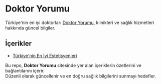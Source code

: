 # Doktor Yorumu

Türkiye'nin en iyi doktorları [Doktor Yorumu](https://doktoryorumu.com/), klinikleri ve sağlık hizmetleri hakkında güncel bilgiler.

## İçerikler
- [Türkiye'nin En İyi Estetisyenleri](https://doktoryorumu.com/2-en-iyi-turkiye-estetik-doktoru/)

Bu repo, **Doktor Yorumu** sitesinde yer alan içeriklerin özetlerini ve bağlantılarını içerir.  
Düzenli olarak güncellenir ve en doğru sağlık bilgilerini sunmayı hedefler.
